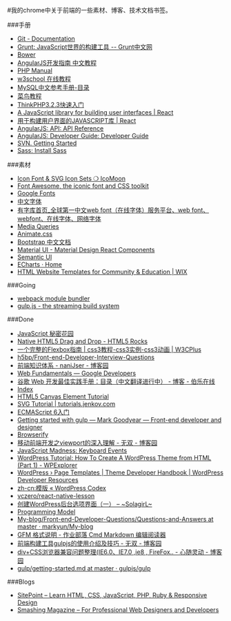 #我的chrome中关于前端的一些素材、博客、技术文档书签。


###手册
* [Git - Documentation](https://git-scm.com/doc)
* [Grunt: JavaScript世界的构建工具 -- Grunt中文网](http://www.gruntjs.net/)
* [Bower](http://bower.io/)
* [AngularJS开发指南 中文教程](http://www.360doc.com/content/14/0414/15/14416931_368816305.shtml)
* [PHP Manual](http://cn2.php.net/manual/zh/preface.php)
* [w3school 在线教程](http://www.w3school.com.cn/)
* [MySQL中文参考手册-目录](http://www.cbi.pku.edu.cn/chinese/documents/csdoc/mysql/manual_toc.html)
* [菜鸟教程](http://www.runoob.com/)
* [ ThinkPHP3.2.3快速入门](http://www.kancloud.cn/thinkphp/thinkphp_quickstart/2138)
* [A JavaScript library for building user interfaces | React](https://facebook.github.io/react/)
* [用于构建用户界面的JAVASCRIPT库 | React](http://www.reactjs.cn/react/index.html)
* [AngularJS: API: API Reference](http://docs.angularjs.cn/api)
* [AngularJS: Developer Guide: Developer Guide](https://docs.angularjs.org/guide)
* [SVN. Getting Started](http://tortoisesvn.net/docs/nightly/TortoiseSVN_en/tsvn-quick-start.html)
* [Sass: Install Sass](http://sass-lang.com/install)

###素材
* [Icon Font & SVG Icon Sets ❍ IcoMoon](https://icomoon.io/)
* [Font Awesome, the iconic font and CSS toolkit](https://fortawesome.github.io/Font-Awesome/)
* [Google Fonts](https://www.google.com/fonts)
* [中文字体](https://chinesefontdesign.com/tag/traditional-chinese-font)
* [有字库首页_全球第一中文web font（在线字体）服务平台、web font、webfont、在线字体、网络字体](http://youziku.com/Home/Index)
* [Media Queries](http://mediaqueri.es/)
* [Animate.css](https://daneden.github.io/animate.css/?)
* [Bootstrap 中文文档](http://v3.bootcss.com/)
* [Material UI - Material Design React Components](http://material-ui.com/#/)
* [Semantic UI](http://semantic-ui.com/)
* [ECharts · Home](http://echarts.baidu.com/index.html)
* [HTML Website Templates for Community & Education | WIX](http://www.wix.com/website/templates/html/community-education/1)

###Going
* [webpack module bundler](https://webpack.github.io/)
* [gulp.js - the streaming build system](http://gulpjs.com/)

###Done
* [JavaScript 秘密花园](http://bonsaiden.github.io/JavaScript-Garden/zh/)
* [Native HTML5 Drag and Drop - HTML5 Rocks](http://www.html5rocks.com/en/tutorials/dnd/basics/)
* [一个完整的Flexbox指南 | css3教程-css3实例-css3动画 | W3CPlus](http://www.w3cplus.com/css3/a-guide-to-flexbox-new.html)
* [h5bp/Front-end-Developer-Interview-Questions](https://github.com/h5bp/Front-end-Developer-Interview-Questions)
* [前端知识体系 - naniJser - 博客园](http://www.cnblogs.com/sb19871023/p/3894452.html)
* [Web Fundamentals — Google Developers](https://developers.google.com/web/fundamentals/?hl=en)
* [谷歌 Web 开发最佳实践手册：目录（中文翻译进行中） - 博客 - 伯乐在线](http://blog.jobbole.com/45574/)
* [Index](http://www.w3.org/TR/CSS2/indexlist.html)
* [HTML5 Canvas Element Tutorial](http://www.html5canvastutorials.com/tutorials/html5-canvas-element/)
* [SVG Tutorial | tutorials.jenkov.com](http://tutorials.jenkov.com/svg/index.html)
* [ECMAScript 6入门](http://es6.ruanyifeng.com/)
* [Getting started with gulp — Mark Goodyear — Front-end developer and designer](https://markgoodyear.com/2014/01/getting-started-with-gulp/)
* [Browserify](http://browserify.org/)
* [移动前端开发之viewport的深入理解 - 无双 - 博客园](http://www.cnblogs.com/2050/p/3877280.html)
* [JavaScript Madness: Keyboard Events](http://unixpapa.com/js/key.html)
* [WordPress Tutorial: How To Create A WordPress Theme from HTML (Part 1) - WPExplorer](http://www.wpexplorer.com/create-wordpress-theme-html-1/)
* [WordPress › Page Templates | Theme Developer Handbook | WordPress Developer Resources](https://developer.wordpress.org/themes/template-files-section/page-template-files/page-templates/)
* [zh-cn:模版 « WordPress Codex](http://codex.wordpress.org/zh-cn:%E6%A8%A1%E7%89%88)
* [vczero/react-native-lesson](https://github.com/vczero/react-native-lesson)
* [创建WordPress后台选项界面（一） – ~SolagirL~](http://www.solagirl.net/creating-an-admin-interface.html)
* [Programming Model](http://algs4.cs.princeton.edu/11model/)
* [My-blog/Front-end-Developer-Questions/Questions-and-Answers at master · markyun/My-blog](https://github.com/markyun/My-blog/tree/master/Front-end-Developer-Questions/Questions-and-Answers)
* [GFM 格式说明 - 作业部落 Cmd Markdown 编辑阅读器](https://www.zybuluo.com/techird/note/46064)
* [前端构建工具gulpjs的使用介绍及技巧 - 无双 - 博客园](http://www.cnblogs.com/2050/p/4198792.html)
* [div+CSS浏览器兼容问题整理(IE6.0、IE7.0 ,ie8 , FireFox.. - 心随灵动 - 博客园](http://www.cnblogs.com/myitm/archive/2011/05/17/2048850.html)
* [gulp/getting-started.md at master · gulpjs/gulp](https://github.com/gulpjs/gulp/blob/master/docs/getting-started.md)

###Blogs
* [SitePoint – Learn HTML, CSS, JavaScript, PHP, Ruby & Responsive Design](http://www.sitepoint.com/)
* [Smashing Magazine – For Professional Web Designers and Developers](http://www.smashingmagazine.com/)